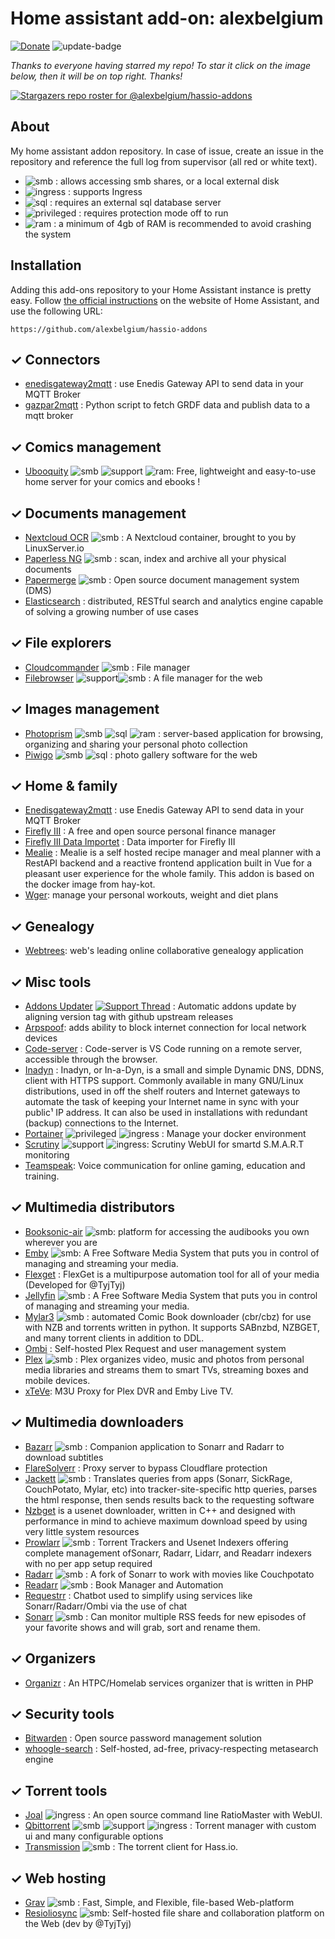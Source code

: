 # Home assistant add-on: alexbelgium

[![Donate][donation-badge]](https://www.buymeacoffee.com/alexbelgium)
![update-badge]

[donation-badge]: https://img.shields.io/badge/Buy%20me%20a%20coffee-%23d32f2f?logo=buy-me-a-coffee&style=flat&logoColor=white
[update-badge]: https://img.shields.io/github/last-commit/alexbelgium/hassio-addons?label=last%20update
[support-badge]: https://camo.githubusercontent.com/f4dbb995049f512fdc97fcc9e022ac243fa38c408510df9d46c7467d0970d959/68747470733a2f2f696d672e736869656c64732e696f2f62616467652f537570706f72742d7468726561642d677265656e2e737667

_Thanks to everyone having starred my repo! To star it click on the image below, then it will be on top right. Thanks!_

[![Stargazers repo roster for @alexbelgium/hassio-addons](https://reporoster.com/stars/alexbelgium/hassio-addons)](https://github.com/alexbelgium/hassio-addons/stargazers)

## About

My home assistant addon repository.
In case of issue, create an issue in the repository and reference the full log from supervisor (all red or white text).

- ![smb][smb-shield] : allows accessing smb shares, or a local external disk
- ![ingress][ingress-shield] : supports Ingress
- ![sql][sql-shield] : requires an external sql database server
- ![privileged][privileged-shield] : requires protection mode off to run
- ![ram][ram-shield] : a minimum of 4gb of RAM is recommended to avoid crashing the system

## Installation

Adding this add-ons repository to your Home Assistant instance is
pretty easy. Follow [the official instructions](https://home-assistant.io/hassio/installing_third_party_addons) on the
website of Home Assistant, and use the following URL:

```
https://github.com/alexbelgium/hassio-addons
```

[//]: # "ADDONLIST_START"

## &#10003; Connectors

- [enedisgateway2mqtt](enedisgateway2mqtt/) : use Enedis Gateway API to send data in your MQTT Broker
- [gazpar2mqtt](gazpar2mqtt/) : Python script to fetch GRDF data and publish data to a mqtt broker

## &#10003; Comics management

- [Ubooquity](ubooquity/) ![smb][smb-shield] ![support][support-shield] ![ram][ram-shield]: Free, lightweight and easy-to-use home server for your comics and ebooks !

## &#10003; Documents management

- [Nextcloud OCR](nextcloud/) ![smb][smb-shield] : A Nextcloud container, brought to you by LinuxServer.io
- [Paperless NG](paperless_ng/) ![smb][smb-shield] : scan, index and archive all your physical documents
- [Papermerge](papermerge/) ![smb][smb-shield] : Open source document management system (DMS)
- [Elasticsearch](elasticsearch/) : distributed, RESTful search and analytics engine capable of solving a growing number of use cases

## &#10003; File explorers

- [Cloudcommander](cloudcommander/) ![smb][smb-shield] : File manager
- [Filebrowser](filebrowser/) ![support][support-shield]![smb][smb-shield] : A file manager for the web

## &#10003; Images management

- [Photoprism](photoprism/) ![smb][smb-shield] ![sql][sql-shield] ![ram][ram-shield] : server-based application for browsing, organizing and sharing your personal photo collection
- [Piwigo](piwigo/) ![smb][smb-shield] ![sql][sql-shield] : photo gallery software for the web

## &#10003; Home & family

- [Enedisgateway2mqtt](enedisgateway2mqtt) : use Enedis Gateway API to send data in your MQTT Broker
- [Firefly III](fireflyiii/) : A free and open source personal finance manager
- [Firefly III Data Importet](fireflyiii_data_importer/) : Data importer for Firefly III
- [Mealie](mealie/) : Mealie is a self hosted recipe manager and meal planner with a RestAPI backend and a reactive frontend application built in Vue for a pleasant user experience for the whole family. This addon is based on the docker image from hay-kot.
- [Wger](wger/): manage your personal workouts, weight and diet plans

## &#10003; Genealogy

- [Webtrees](webtrees/): web's leading online collaborative genealogy application

## &#10003; Misc tools

- [Addons Updater](addons_updater/) [![Support Thread][support-badge]](https://community.home-assistant.io/t/new-addon-automatically-update-addons-based-on-github-upstream-new-releases/) : Automatic addons update by aligning version tag with github upstream releases
- [Arpspoof](arpspoof/): adds ability to block internet connection for local network devices
- [Code-server](code-server/) : Code-server is VS Code running on a remote server, accessible through the browser.
- [Inadyn](inadyn/) : Inadyn, or In-a-Dyn, is a small and simple Dynamic DNS, DDNS, client with HTTPS support. Commonly available in many GNU/Linux distributions, used in off the shelf routers and Internet gateways to automate the task of keeping your Internet name in sync with your public¹ IP address. It can also be used in installations with redundant (backup) connections to the Internet.
- [Portainer](portainer/) ![privileged][privileged-shield] ![ingress][ingress-shield] : Manage your docker environment
- [Scrutiny](scrutiny/) ![support][support-shield] ![ingress][ingress-shield]: Scrutiny WebUI for smartd S.M.A.R.T monitoring
- [Teamspeak](teamspeak/): Voice communication for online gaming, education and training.

## &#10003; Multimedia distributors

- [Booksonic-air](booksonic_air/) ![smb][smb-shield]: platform for accessing the audibooks you own wherever you are
- [Emby](emby/) ![smb][smb-shield]: A Free Software Media System that puts you in control of managing and streaming your media.
- [Flexget](flexget/) : FlexGet is a multipurpose automation tool for all of your media (Developed for @TyjTyj)
- [Jellyfin](jellyfin/) ![smb][smb-shield] : A Free Software Media System that puts you in control of managing and streaming your media.
- [Mylar3](mylar3/) ![smb][smb-shield] : automated Comic Book downloader (cbr/cbz) for use with NZB and torrents written in python. It supports SABnzbd, NZBGET, and many torrent clients in addition to DDL.
- [Ombi](ombi/) : Self-hosted Plex Request and user management system
- [Plex](plex/) ![smb][smb-shield] : Plex organizes video, music and photos from personal media libraries and streams them to smart TVs, streaming boxes and mobile devices.
- [xTeVe](xteve/): M3U Proxy for Plex DVR and Emby Live TV.

## &#10003; Multimedia downloaders

- [Bazarr](bazarr/) ![smb][smb-shield] : Companion application to Sonarr and Radarr to download subtitles
- [FlareSolverr](flaresolverr/) : Proxy server to bypass Cloudflare protection
- [Jackett](jackett/) ![smb][smb-shield] : Translates queries from apps (Sonarr, SickRage, CouchPotato, Mylar, etc) into tracker-site-specific http queries, parses the html response, then sends results back to the requesting software
- [Nzbget](nzbget/) is a usenet downloader, written in C++ and designed with performance in mind to achieve maximum download speed by using very little system resources
- [Prowlarr](prowlarr/) ![smb][smb-shield] : Torrent Trackers and Usenet Indexers offering complete management ofSonarr, Radarr, Lidarr, and Readarr indexers with no per app setup required
- [Radarr](radarr/) ![smb][smb-shield] : A fork of Sonarr to work with movies like Couchpotato
- [Readarr](readarr/) ![smb][smb-shield] : Book Manager and Automation
- [Requestrr](requestrr/) : Chatbot used to simplify using services like Sonarr/Radarr/Ombi via the use of chat
- [Sonarr](sonarr/) ![smb][smb-shield] : Can monitor multiple RSS feeds for new episodes of your favorite shows and will grab, sort and rename them.

## &#10003; Organizers

- [Organizr](organizr/) : An HTPC/Homelab services organizer that is written in PHP

## &#10003; Security tools

- [Bitwarden](bitwarden/) : Open source password management solution
- [whoogle-search](whoogle/) : Self-hosted, ad-free, privacy-respecting metasearch engine

## &#10003; Torrent tools

- [Joal](joal/) ![ingress][ingress-shield] : An open source command line RatioMaster with WebUI.
- [Qbittorrent](qbittorrent/) ![smb][smb-shield] ![support][support-shield] ![ingress][ingress-shield] : Torrent manager with custom ui and many configurable options
- [Transmission](transmission/) ![smb][smb-shield] : The torrent client for Hass.io.

## &#10003; Web hosting

- [Grav](grav/) ![smb][smb-shield] : Fast, Simple, and Flexible, file-based Web-platform
- [Resioliosync](resiolosync/) ![smb][smb-shield]: Self-hosted file share and collaboration platform on the Web (dev by @TyjTyj)

[//]: # "ADDONLIST_END"
[smb-shield]: https://img.shields.io/badge/SMB--green?style=plastic.svg
[sql-shield]: https://img.shields.io/badge/SQL-external-orange.svg
[privileged-shield]: https://img.shields.io/badge/privileged-required-orange.svg
[ingress-shield]: https://img.shields.io/badge/ingress--green.svg
[support-shield]: https://img.shields.io/badge/Support-thread-green.svg
[ram-shield]: https://img.shields.io/badge/RAM_min-4Gb-orange.svg
